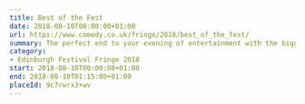 ```yaml
---
title: Best of the Fest
date: 2018-08-10T00:00:00+01:00
url: https://www.comedy.co.uk/fringe/2018/best_of_the_fest/
summary: The perfect end to your evening of entertainment with the biggest and best comedy line-ups in all of Edinburgh.
category:
- Edinburgh Festival Fringe 2018
start: 2018-08-10T00:00:00+01:00
end: 2018-08-10T01:15:00+01:00
placeId: 9c7rwrx3+wv
---
```


